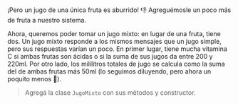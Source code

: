 ¡Pero un jugo de una única fruta es aburrido! :thumbsdown: Agreguémosle un poco más de fruta a nuestro sistema.

Ahora, queremos poder tomar un jugo mixto: en lugar de una fruta, tiene dos. Un jugo mixto responde a los mismos mensajes que un jugo simple, pero sus respuestas varían un poco. En primer lugar, tiene mucha vitamina C si ambas frutas son ácidas o si la suma de sus jugos da entre 200 y 220ml. Por otro lado, los mililitros totales de jugo se calcula como la suma del de ambas frutas más 50ml (lo seguimos diluyendo, pero ahora un poquito menos :grimacing:).

> Agregá la clase `JugoMixto` con sus métodos y constructor.